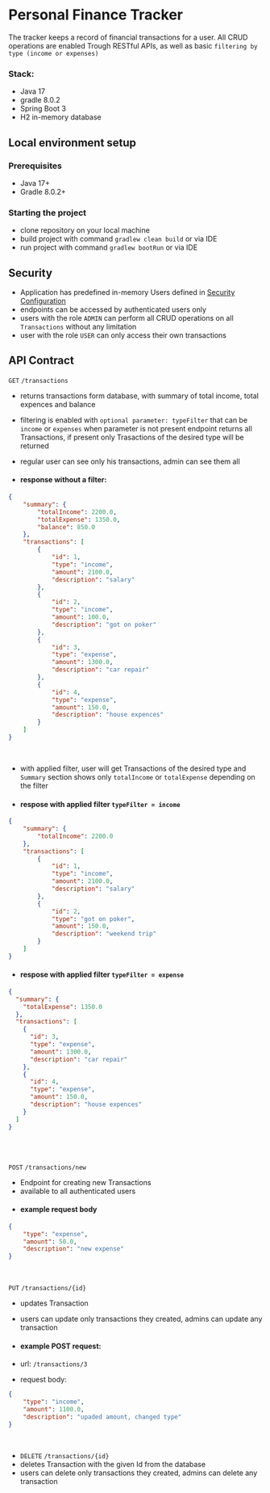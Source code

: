 # Personal Finance Tracker
The tracker keeps a record of financial transactions for a user. 
All CRUD operations are enabled Trough RESTful APIs, as well as basic `filtering by type (income or expenses)`


### Stack:
- Java 17
- gradle 8.0.2
- Spring Boot 3
- H2 in-memory database



## Local environment setup

### Prerequisites
* Java 17+
* Gradle 8.0.2+

### Starting the project
- clone repository on your local machine
- build project with command `gradlew clean build` or via IDE
- run project with command `gradlew bootRun` or via IDE

## Security

- Application has predefined in-memory Users defined in [Security Configuration](https://github.com/Jovisa/personal-finance-tracker/blob/security/src/main/java/com/tw/personalfinancetracker/config/SecurityConfiguration.java)
- endpoints can be accessed by authenticated users only
- users with the role `ADMIN` can perform all CRUD operations on all `Transactions` without any limitation
- user with the role `USER` can only access their own transactions



## API Contract

`GET` `/transactions`<br>
- returns transactions form database, with summary of total income, total expences and balance
- filtering is enabled with `optional parameter: typeFilter` that can be `income` or `expenses` 
when parameter is not present endpoint returns all Transactions, if present only Trasactions of the desired type will be returned
- regular user can see only his transactions, admin can see them all

- #### response without a filter:

```json
{
    "summary": {
        "totalIncome": 2200.0,
        "totalExpense": 1350.0,
        "balance": 850.0
    },
    "transactions": [
        {
            "id": 1,
            "type": "income",
            "amount": 2100.0,
            "description": "salary"
        },
        {
            "id": 2,
            "type": "income",
            "amount": 100.0,
            "description": "got on poker"
        },
        {
            "id": 3,
            "type": "expense",
            "amount": 1300.0,
            "description": "car repair"
        },
        {
            "id": 4,
            "type": "expense",
            "amount": 150.0,
            "description": "house expences"
        }
    ]
}
```
<br>

- with applied filter, user will get Transactions of the desired type and `Summary` section shows only `totalIncome` or `totalExpense` depending on the filter
- #### respose with applied filter  `typeFilter = income` 
```json
{
    "summary": {
        "totalIncome": 2200.0
    },
    "transactions": [
        {
            "id": 1,
            "type": "income",
            "amount": 2100.0,
            "description": "salary"
        },
        {
            "id": 2,
            "type": "got on poker",
            "amount": 150.0,
            "description": "weekend trip"
        }
    ]
}
```

- #### respose with applied filter  `typeFilter = expense`
```json
{
  "summary": {
    "totalExpense": 1350.0
  },
  "transactions": [
    {
      "id": 3,
      "type": "expense",
      "amount": 1300.0,
      "description": "car repair"
    },
    {
      "id": 4,
      "type": "expense",
      "amount": 150.0,
      "description": "house expences"
    }
  ]
}
```
<br><br>

`POST` `/transactions/new`
- Endpoint for creating new Transactions
- available to all authenticated users
- #### example request body
```json
{
    "type": "expense",
    "amount": 50.0,
    "description": "new expense"
}
```
<br>

`PUT` `/transactions/{id}`
- updates Transaction
- users can update only transactions they created, admins can update any transaction
- #### example POST request:

- url: `/transactions/3`
- request body:
```json
{
    "type": "income",
    "amount": 1100.0,
    "description": "upaded amount, changed type"
}
```
<br>

- `DELETE` `/transactions/{id}`
- deletes Transaction with the given Id from the database
- users can delete only transactions they created, admins can delete any transaction





